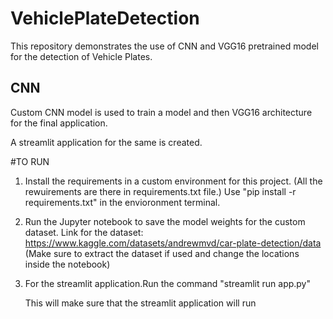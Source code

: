 # VehiclePlateDetection

This repository demonstrates the use of CNN and VGG16 pretrained model for the detection of Vehicle Plates. 

## CNN 
Custom CNN model is used to train a model and then VGG16 architecture for the final application.

A streamlit application for the same is created.

#TO RUN

1. Install the requirements in a custom environment for this project.
   (All the rewuirements are there in requirements.txt file.)
   Use "pip install -r requirements.txt" in the envioronment terminal.
2. Run the Jupyter notebook to save the model weights for the custom dataset.
   Link for the dataset: https://www.kaggle.com/datasets/andrewmvd/car-plate-detection/data
   (Make sure to extract the dataset if used and change the locations inside the notebook)
3. For the streamlit application.Run the command "streamlit run app.py"

    This will make sure that the streamlit application will run 
